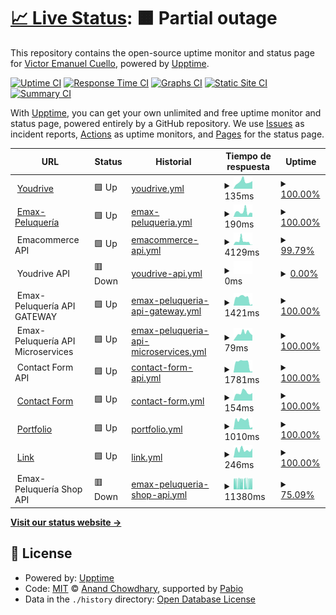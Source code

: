 # [📈 Live Status](https://demo.upptime.js.org): <!--live status--> **🟧 Partial outage**

This repository contains the open-source uptime monitor and status page for [Victor Emanuel Cuello](https://emacuello.link), powered by [Upptime](https://github.com/upptime/upptime).

[![Uptime CI](https://github.com/emacuello/upptime/workflows/Uptime%20CI/badge.svg)](https://github.com/emacuello/upptime/actions?query=workflow%3A%22Uptime+CI%22)
[![Response Time CI](https://github.com/emacuello/upptime/workflows/Response%20Time%20CI/badge.svg)](https://github.com/emacuello/upptime/actions?query=workflow%3A%22Response+Time+CI%22)
[![Graphs CI](https://github.com/emacuello/upptime/workflows/Graphs%20CI/badge.svg)](https://github.com/emacuello/upptime/actions?query=workflow%3A%22Graphs+CI%22)
[![Static Site CI](https://github.com/emacuello/upptime/workflows/Static%20Site%20CI/badge.svg)](https://github.com/emacuello/upptime/actions?query=workflow%3A%22Static+Site+CI%22)
[![Summary CI](https://github.com/emacuello/upptime/workflows/Summary%20CI/badge.svg)](https://github.com/emacuello/upptime/actions?query=workflow%3A%22Summary+CI%22)

With [Upptime](https://upptime.js.org), you can get your own unlimited and free uptime monitor and status page, powered entirely by a GitHub repository. We use [Issues](https://github.com/emacuello/upptime/issues) as incident reports, [Actions](https://github.com/emacuello/upptime/actions) as uptime monitors, and [Pages](https://demo.upptime.js.org) for the status page.

<!--start: status pages-->
<!-- This summary is generated by Upptime (https://github.com/upptime/upptime) -->
<!-- Do not edit this manually, your changes will be overwritten -->
<!-- prettier-ignore -->
| URL | Status | Historial | Tiempo de respuesta | Uptime |
| --- | ------ | ------- | ------------- | ------ |
| <img alt="" src="https://icons.duckduckgo.com/ip3/youdrive.vercel.app.ico" height="13"> [Youdrive](https://youdrive.vercel.app/) | 🟩 Up | [youdrive.yml](https://github.com/emacuello/upptime/commits/HEAD/history/youdrive.yml) | <details><summary><img alt="Response time graph" src="./graphs/youdrive/response-time-week.png" height="20"> 135ms</summary><br><a href="https://emacuello.github.io/upptime/history/youdrive"><img alt="Tiempo de respuesta 149" src="https://img.shields.io/endpoint?url=https%3A%2F%2Fraw.githubusercontent.com%2Femacuello%2Fupptime%2FHEAD%2Fapi%2Fyoudrive%2Fresponse-time.json"></a><br><a href="https://emacuello.github.io/upptime/history/youdrive"><img alt="24-hour response time 150" src="https://img.shields.io/endpoint?url=https%3A%2F%2Fraw.githubusercontent.com%2Femacuello%2Fupptime%2FHEAD%2Fapi%2Fyoudrive%2Fresponse-time-day.json"></a><br><a href="https://emacuello.github.io/upptime/history/youdrive"><img alt="7-day response time 135" src="https://img.shields.io/endpoint?url=https%3A%2F%2Fraw.githubusercontent.com%2Femacuello%2Fupptime%2FHEAD%2Fapi%2Fyoudrive%2Fresponse-time-week.json"></a><br><a href="https://emacuello.github.io/upptime/history/youdrive"><img alt="30-day response time 154" src="https://img.shields.io/endpoint?url=https%3A%2F%2Fraw.githubusercontent.com%2Femacuello%2Fupptime%2FHEAD%2Fapi%2Fyoudrive%2Fresponse-time-month.json"></a><br><a href="https://emacuello.github.io/upptime/history/youdrive"><img alt="1-year response time 149" src="https://img.shields.io/endpoint?url=https%3A%2F%2Fraw.githubusercontent.com%2Femacuello%2Fupptime%2FHEAD%2Fapi%2Fyoudrive%2Fresponse-time-year.json"></a></details> | <details><summary><a href="https://emacuello.github.io/upptime/history/youdrive">100.00%</a></summary><a href="https://emacuello.github.io/upptime/history/youdrive"><img alt="All-time uptime 100.00%" src="https://img.shields.io/endpoint?url=https%3A%2F%2Fraw.githubusercontent.com%2Femacuello%2Fupptime%2FHEAD%2Fapi%2Fyoudrive%2Fuptime.json"></a><br><a href="https://emacuello.github.io/upptime/history/youdrive"><img alt="24-hour uptime 100.00%" src="https://img.shields.io/endpoint?url=https%3A%2F%2Fraw.githubusercontent.com%2Femacuello%2Fupptime%2FHEAD%2Fapi%2Fyoudrive%2Fuptime-day.json"></a><br><a href="https://emacuello.github.io/upptime/history/youdrive"><img alt="7-day uptime 100.00%" src="https://img.shields.io/endpoint?url=https%3A%2F%2Fraw.githubusercontent.com%2Femacuello%2Fupptime%2FHEAD%2Fapi%2Fyoudrive%2Fuptime-week.json"></a><br><a href="https://emacuello.github.io/upptime/history/youdrive"><img alt="30-day uptime 100.00%" src="https://img.shields.io/endpoint?url=https%3A%2F%2Fraw.githubusercontent.com%2Femacuello%2Fupptime%2FHEAD%2Fapi%2Fyoudrive%2Fuptime-month.json"></a><br><a href="https://emacuello.github.io/upptime/history/youdrive"><img alt="1-year uptime 100.00%" src="https://img.shields.io/endpoint?url=https%3A%2F%2Fraw.githubusercontent.com%2Femacuello%2Fupptime%2FHEAD%2Fapi%2Fyoudrive%2Fuptime-year.json"></a></details>
| <img alt="" src="https://icons.duckduckgo.com/ip3/emaxpeluqueria.vercel.app.ico" height="13"> [Emax-Peluquería](https://emaxpeluqueria.vercel.app/) | 🟩 Up | [emax-peluqueria.yml](https://github.com/emacuello/upptime/commits/HEAD/history/emax-peluqueria.yml) | <details><summary><img alt="Response time graph" src="./graphs/emax-peluqueria/response-time-week.png" height="20"> 190ms</summary><br><a href="https://emacuello.github.io/upptime/history/emax-peluqueria"><img alt="Tiempo de respuesta 120" src="https://img.shields.io/endpoint?url=https%3A%2F%2Fraw.githubusercontent.com%2Femacuello%2Fupptime%2FHEAD%2Fapi%2Femax-peluqueria%2Fresponse-time.json"></a><br><a href="https://emacuello.github.io/upptime/history/emax-peluqueria"><img alt="24-hour response time 147" src="https://img.shields.io/endpoint?url=https%3A%2F%2Fraw.githubusercontent.com%2Femacuello%2Fupptime%2FHEAD%2Fapi%2Femax-peluqueria%2Fresponse-time-day.json"></a><br><a href="https://emacuello.github.io/upptime/history/emax-peluqueria"><img alt="7-day response time 190" src="https://img.shields.io/endpoint?url=https%3A%2F%2Fraw.githubusercontent.com%2Femacuello%2Fupptime%2FHEAD%2Fapi%2Femax-peluqueria%2Fresponse-time-week.json"></a><br><a href="https://emacuello.github.io/upptime/history/emax-peluqueria"><img alt="30-day response time 139" src="https://img.shields.io/endpoint?url=https%3A%2F%2Fraw.githubusercontent.com%2Femacuello%2Fupptime%2FHEAD%2Fapi%2Femax-peluqueria%2Fresponse-time-month.json"></a><br><a href="https://emacuello.github.io/upptime/history/emax-peluqueria"><img alt="1-year response time 120" src="https://img.shields.io/endpoint?url=https%3A%2F%2Fraw.githubusercontent.com%2Femacuello%2Fupptime%2FHEAD%2Fapi%2Femax-peluqueria%2Fresponse-time-year.json"></a></details> | <details><summary><a href="https://emacuello.github.io/upptime/history/emax-peluqueria">100.00%</a></summary><a href="https://emacuello.github.io/upptime/history/emax-peluqueria"><img alt="All-time uptime 100.00%" src="https://img.shields.io/endpoint?url=https%3A%2F%2Fraw.githubusercontent.com%2Femacuello%2Fupptime%2FHEAD%2Fapi%2Femax-peluqueria%2Fuptime.json"></a><br><a href="https://emacuello.github.io/upptime/history/emax-peluqueria"><img alt="24-hour uptime 100.00%" src="https://img.shields.io/endpoint?url=https%3A%2F%2Fraw.githubusercontent.com%2Femacuello%2Fupptime%2FHEAD%2Fapi%2Femax-peluqueria%2Fuptime-day.json"></a><br><a href="https://emacuello.github.io/upptime/history/emax-peluqueria"><img alt="7-day uptime 100.00%" src="https://img.shields.io/endpoint?url=https%3A%2F%2Fraw.githubusercontent.com%2Femacuello%2Fupptime%2FHEAD%2Fapi%2Femax-peluqueria%2Fuptime-week.json"></a><br><a href="https://emacuello.github.io/upptime/history/emax-peluqueria"><img alt="30-day uptime 100.00%" src="https://img.shields.io/endpoint?url=https%3A%2F%2Fraw.githubusercontent.com%2Femacuello%2Fupptime%2FHEAD%2Fapi%2Femax-peluqueria%2Fuptime-month.json"></a><br><a href="https://emacuello.github.io/upptime/history/emax-peluqueria"><img alt="1-year uptime 100.00%" src="https://img.shields.io/endpoint?url=https%3A%2F%2Fraw.githubusercontent.com%2Femacuello%2Fupptime%2FHEAD%2Fapi%2Femax-peluqueria%2Fuptime-year.json"></a></details>
| <img alt="" src="https://icons.duckduckgo.com/ip3/null.ico" height="13"> Emacommerce API | 🟩 Up | [emacommerce-api.yml](https://github.com/emacuello/upptime/commits/HEAD/history/emacommerce-api.yml) | <details><summary><img alt="Response time graph" src="./graphs/emacommerce-api/response-time-week.png" height="20"> 4129ms</summary><br><a href="https://emacuello.github.io/upptime/history/emacommerce-api"><img alt="Tiempo de respuesta 4043" src="https://img.shields.io/endpoint?url=https%3A%2F%2Fraw.githubusercontent.com%2Femacuello%2Fupptime%2FHEAD%2Fapi%2Femacommerce-api%2Fresponse-time.json"></a><br><a href="https://emacuello.github.io/upptime/history/emacommerce-api"><img alt="24-hour response time 210" src="https://img.shields.io/endpoint?url=https%3A%2F%2Fraw.githubusercontent.com%2Femacuello%2Fupptime%2FHEAD%2Fapi%2Femacommerce-api%2Fresponse-time-day.json"></a><br><a href="https://emacuello.github.io/upptime/history/emacommerce-api"><img alt="7-day response time 4129" src="https://img.shields.io/endpoint?url=https%3A%2F%2Fraw.githubusercontent.com%2Femacuello%2Fupptime%2FHEAD%2Fapi%2Femacommerce-api%2Fresponse-time-week.json"></a><br><a href="https://emacuello.github.io/upptime/history/emacommerce-api"><img alt="30-day response time 3494" src="https://img.shields.io/endpoint?url=https%3A%2F%2Fraw.githubusercontent.com%2Femacuello%2Fupptime%2FHEAD%2Fapi%2Femacommerce-api%2Fresponse-time-month.json"></a><br><a href="https://emacuello.github.io/upptime/history/emacommerce-api"><img alt="1-year response time 4043" src="https://img.shields.io/endpoint?url=https%3A%2F%2Fraw.githubusercontent.com%2Femacuello%2Fupptime%2FHEAD%2Fapi%2Femacommerce-api%2Fresponse-time-year.json"></a></details> | <details><summary><a href="https://emacuello.github.io/upptime/history/emacommerce-api">99.79%</a></summary><a href="https://emacuello.github.io/upptime/history/emacommerce-api"><img alt="All-time uptime 99.92%" src="https://img.shields.io/endpoint?url=https%3A%2F%2Fraw.githubusercontent.com%2Femacuello%2Fupptime%2FHEAD%2Fapi%2Femacommerce-api%2Fuptime.json"></a><br><a href="https://emacuello.github.io/upptime/history/emacommerce-api"><img alt="24-hour uptime 100.00%" src="https://img.shields.io/endpoint?url=https%3A%2F%2Fraw.githubusercontent.com%2Femacuello%2Fupptime%2FHEAD%2Fapi%2Femacommerce-api%2Fuptime-day.json"></a><br><a href="https://emacuello.github.io/upptime/history/emacommerce-api"><img alt="7-day uptime 99.79%" src="https://img.shields.io/endpoint?url=https%3A%2F%2Fraw.githubusercontent.com%2Femacuello%2Fupptime%2FHEAD%2Fapi%2Femacommerce-api%2Fuptime-week.json"></a><br><a href="https://emacuello.github.io/upptime/history/emacommerce-api"><img alt="30-day uptime 99.90%" src="https://img.shields.io/endpoint?url=https%3A%2F%2Fraw.githubusercontent.com%2Femacuello%2Fupptime%2FHEAD%2Fapi%2Femacommerce-api%2Fuptime-month.json"></a><br><a href="https://emacuello.github.io/upptime/history/emacommerce-api"><img alt="1-year uptime 99.92%" src="https://img.shields.io/endpoint?url=https%3A%2F%2Fraw.githubusercontent.com%2Femacuello%2Fupptime%2FHEAD%2Fapi%2Femacommerce-api%2Fuptime-year.json"></a></details>
| <img alt="" src="https://icons.duckduckgo.com/ip3/null.ico" height="13"> Youdrive API | 🟥 Down | [youdrive-api.yml](https://github.com/emacuello/upptime/commits/HEAD/history/youdrive-api.yml) | <details><summary><img alt="Response time graph" src="./graphs/youdrive-api/response-time-week.png" height="20"> 0ms</summary><br><a href="https://emacuello.github.io/upptime/history/youdrive-api"><img alt="Tiempo de respuesta 3183" src="https://img.shields.io/endpoint?url=https%3A%2F%2Fraw.githubusercontent.com%2Femacuello%2Fupptime%2FHEAD%2Fapi%2Fyoudrive-api%2Fresponse-time.json"></a><br><a href="https://emacuello.github.io/upptime/history/youdrive-api"><img alt="24-hour response time 0" src="https://img.shields.io/endpoint?url=https%3A%2F%2Fraw.githubusercontent.com%2Femacuello%2Fupptime%2FHEAD%2Fapi%2Fyoudrive-api%2Fresponse-time-day.json"></a><br><a href="https://emacuello.github.io/upptime/history/youdrive-api"><img alt="7-day response time 0" src="https://img.shields.io/endpoint?url=https%3A%2F%2Fraw.githubusercontent.com%2Femacuello%2Fupptime%2FHEAD%2Fapi%2Fyoudrive-api%2Fresponse-time-week.json"></a><br><a href="https://emacuello.github.io/upptime/history/youdrive-api"><img alt="30-day response time 0" src="https://img.shields.io/endpoint?url=https%3A%2F%2Fraw.githubusercontent.com%2Femacuello%2Fupptime%2FHEAD%2Fapi%2Fyoudrive-api%2Fresponse-time-month.json"></a><br><a href="https://emacuello.github.io/upptime/history/youdrive-api"><img alt="1-year response time 3183" src="https://img.shields.io/endpoint?url=https%3A%2F%2Fraw.githubusercontent.com%2Femacuello%2Fupptime%2FHEAD%2Fapi%2Fyoudrive-api%2Fresponse-time-year.json"></a></details> | <details><summary><a href="https://emacuello.github.io/upptime/history/youdrive-api">0.00%</a></summary><a href="https://emacuello.github.io/upptime/history/youdrive-api"><img alt="All-time uptime 77.00%" src="https://img.shields.io/endpoint?url=https%3A%2F%2Fraw.githubusercontent.com%2Femacuello%2Fupptime%2FHEAD%2Fapi%2Fyoudrive-api%2Fuptime.json"></a><br><a href="https://emacuello.github.io/upptime/history/youdrive-api"><img alt="24-hour uptime 0.00%" src="https://img.shields.io/endpoint?url=https%3A%2F%2Fraw.githubusercontent.com%2Femacuello%2Fupptime%2FHEAD%2Fapi%2Fyoudrive-api%2Fuptime-day.json"></a><br><a href="https://emacuello.github.io/upptime/history/youdrive-api"><img alt="7-day uptime 0.00%" src="https://img.shields.io/endpoint?url=https%3A%2F%2Fraw.githubusercontent.com%2Femacuello%2Fupptime%2FHEAD%2Fapi%2Fyoudrive-api%2Fuptime-week.json"></a><br><a href="https://emacuello.github.io/upptime/history/youdrive-api"><img alt="30-day uptime 0.00%" src="https://img.shields.io/endpoint?url=https%3A%2F%2Fraw.githubusercontent.com%2Femacuello%2Fupptime%2FHEAD%2Fapi%2Fyoudrive-api%2Fuptime-month.json"></a><br><a href="https://emacuello.github.io/upptime/history/youdrive-api"><img alt="1-year uptime 77.00%" src="https://img.shields.io/endpoint?url=https%3A%2F%2Fraw.githubusercontent.com%2Femacuello%2Fupptime%2FHEAD%2Fapi%2Fyoudrive-api%2Fuptime-year.json"></a></details>
| <img alt="" src="https://icons.duckduckgo.com/ip3/null.ico" height="13"> Emax-Peluquería API GATEWAY | 🟩 Up | [emax-peluqueria-api-gateway.yml](https://github.com/emacuello/upptime/commits/HEAD/history/emax-peluqueria-api-gateway.yml) | <details><summary><img alt="Response time graph" src="./graphs/emax-peluqueria-api-gateway/response-time-week.png" height="20"> 1421ms</summary><br><a href="https://emacuello.github.io/upptime/history/emax-peluqueria-api-gateway"><img alt="Tiempo de respuesta 1603" src="https://img.shields.io/endpoint?url=https%3A%2F%2Fraw.githubusercontent.com%2Femacuello%2Fupptime%2FHEAD%2Fapi%2Femax-peluqueria-api-gateway%2Fresponse-time.json"></a><br><a href="https://emacuello.github.io/upptime/history/emax-peluqueria-api-gateway"><img alt="24-hour response time 263" src="https://img.shields.io/endpoint?url=https%3A%2F%2Fraw.githubusercontent.com%2Femacuello%2Fupptime%2FHEAD%2Fapi%2Femax-peluqueria-api-gateway%2Fresponse-time-day.json"></a><br><a href="https://emacuello.github.io/upptime/history/emax-peluqueria-api-gateway"><img alt="7-day response time 1421" src="https://img.shields.io/endpoint?url=https%3A%2F%2Fraw.githubusercontent.com%2Femacuello%2Fupptime%2FHEAD%2Fapi%2Femax-peluqueria-api-gateway%2Fresponse-time-week.json"></a><br><a href="https://emacuello.github.io/upptime/history/emax-peluqueria-api-gateway"><img alt="30-day response time 1422" src="https://img.shields.io/endpoint?url=https%3A%2F%2Fraw.githubusercontent.com%2Femacuello%2Fupptime%2FHEAD%2Fapi%2Femax-peluqueria-api-gateway%2Fresponse-time-month.json"></a><br><a href="https://emacuello.github.io/upptime/history/emax-peluqueria-api-gateway"><img alt="1-year response time 1603" src="https://img.shields.io/endpoint?url=https%3A%2F%2Fraw.githubusercontent.com%2Femacuello%2Fupptime%2FHEAD%2Fapi%2Femax-peluqueria-api-gateway%2Fresponse-time-year.json"></a></details> | <details><summary><a href="https://emacuello.github.io/upptime/history/emax-peluqueria-api-gateway">100.00%</a></summary><a href="https://emacuello.github.io/upptime/history/emax-peluqueria-api-gateway"><img alt="All-time uptime 100.00%" src="https://img.shields.io/endpoint?url=https%3A%2F%2Fraw.githubusercontent.com%2Femacuello%2Fupptime%2FHEAD%2Fapi%2Femax-peluqueria-api-gateway%2Fuptime.json"></a><br><a href="https://emacuello.github.io/upptime/history/emax-peluqueria-api-gateway"><img alt="24-hour uptime 100.00%" src="https://img.shields.io/endpoint?url=https%3A%2F%2Fraw.githubusercontent.com%2Femacuello%2Fupptime%2FHEAD%2Fapi%2Femax-peluqueria-api-gateway%2Fuptime-day.json"></a><br><a href="https://emacuello.github.io/upptime/history/emax-peluqueria-api-gateway"><img alt="7-day uptime 100.00%" src="https://img.shields.io/endpoint?url=https%3A%2F%2Fraw.githubusercontent.com%2Femacuello%2Fupptime%2FHEAD%2Fapi%2Femax-peluqueria-api-gateway%2Fuptime-week.json"></a><br><a href="https://emacuello.github.io/upptime/history/emax-peluqueria-api-gateway"><img alt="30-day uptime 100.00%" src="https://img.shields.io/endpoint?url=https%3A%2F%2Fraw.githubusercontent.com%2Femacuello%2Fupptime%2FHEAD%2Fapi%2Femax-peluqueria-api-gateway%2Fuptime-month.json"></a><br><a href="https://emacuello.github.io/upptime/history/emax-peluqueria-api-gateway"><img alt="1-year uptime 100.00%" src="https://img.shields.io/endpoint?url=https%3A%2F%2Fraw.githubusercontent.com%2Femacuello%2Fupptime%2FHEAD%2Fapi%2Femax-peluqueria-api-gateway%2Fuptime-year.json"></a></details>
| <img alt="" src="https://icons.duckduckgo.com/ip3/null.ico" height="13"> Emax-Peluquería API Microservices | 🟩 Up | [emax-peluqueria-api-microservices.yml](https://github.com/emacuello/upptime/commits/HEAD/history/emax-peluqueria-api-microservices.yml) | <details><summary><img alt="Response time graph" src="./graphs/emax-peluqueria-api-microservices/response-time-week.png" height="20"> 79ms</summary><br><a href="https://emacuello.github.io/upptime/history/emax-peluqueria-api-microservices"><img alt="Tiempo de respuesta 99" src="https://img.shields.io/endpoint?url=https%3A%2F%2Fraw.githubusercontent.com%2Femacuello%2Fupptime%2FHEAD%2Fapi%2Femax-peluqueria-api-microservices%2Fresponse-time.json"></a><br><a href="https://emacuello.github.io/upptime/history/emax-peluqueria-api-microservices"><img alt="24-hour response time 58" src="https://img.shields.io/endpoint?url=https%3A%2F%2Fraw.githubusercontent.com%2Femacuello%2Fupptime%2FHEAD%2Fapi%2Femax-peluqueria-api-microservices%2Fresponse-time-day.json"></a><br><a href="https://emacuello.github.io/upptime/history/emax-peluqueria-api-microservices"><img alt="7-day response time 79" src="https://img.shields.io/endpoint?url=https%3A%2F%2Fraw.githubusercontent.com%2Femacuello%2Fupptime%2FHEAD%2Fapi%2Femax-peluqueria-api-microservices%2Fresponse-time-week.json"></a><br><a href="https://emacuello.github.io/upptime/history/emax-peluqueria-api-microservices"><img alt="30-day response time 79" src="https://img.shields.io/endpoint?url=https%3A%2F%2Fraw.githubusercontent.com%2Femacuello%2Fupptime%2FHEAD%2Fapi%2Femax-peluqueria-api-microservices%2Fresponse-time-month.json"></a><br><a href="https://emacuello.github.io/upptime/history/emax-peluqueria-api-microservices"><img alt="1-year response time 99" src="https://img.shields.io/endpoint?url=https%3A%2F%2Fraw.githubusercontent.com%2Femacuello%2Fupptime%2FHEAD%2Fapi%2Femax-peluqueria-api-microservices%2Fresponse-time-year.json"></a></details> | <details><summary><a href="https://emacuello.github.io/upptime/history/emax-peluqueria-api-microservices">100.00%</a></summary><a href="https://emacuello.github.io/upptime/history/emax-peluqueria-api-microservices"><img alt="All-time uptime 100.00%" src="https://img.shields.io/endpoint?url=https%3A%2F%2Fraw.githubusercontent.com%2Femacuello%2Fupptime%2FHEAD%2Fapi%2Femax-peluqueria-api-microservices%2Fuptime.json"></a><br><a href="https://emacuello.github.io/upptime/history/emax-peluqueria-api-microservices"><img alt="24-hour uptime 100.00%" src="https://img.shields.io/endpoint?url=https%3A%2F%2Fraw.githubusercontent.com%2Femacuello%2Fupptime%2FHEAD%2Fapi%2Femax-peluqueria-api-microservices%2Fuptime-day.json"></a><br><a href="https://emacuello.github.io/upptime/history/emax-peluqueria-api-microservices"><img alt="7-day uptime 100.00%" src="https://img.shields.io/endpoint?url=https%3A%2F%2Fraw.githubusercontent.com%2Femacuello%2Fupptime%2FHEAD%2Fapi%2Femax-peluqueria-api-microservices%2Fuptime-week.json"></a><br><a href="https://emacuello.github.io/upptime/history/emax-peluqueria-api-microservices"><img alt="30-day uptime 100.00%" src="https://img.shields.io/endpoint?url=https%3A%2F%2Fraw.githubusercontent.com%2Femacuello%2Fupptime%2FHEAD%2Fapi%2Femax-peluqueria-api-microservices%2Fuptime-month.json"></a><br><a href="https://emacuello.github.io/upptime/history/emax-peluqueria-api-microservices"><img alt="1-year uptime 100.00%" src="https://img.shields.io/endpoint?url=https%3A%2F%2Fraw.githubusercontent.com%2Femacuello%2Fupptime%2FHEAD%2Fapi%2Femax-peluqueria-api-microservices%2Fuptime-year.json"></a></details>
| <img alt="" src="https://icons.duckduckgo.com/ip3/null.ico" height="13"> Contact Form API | 🟩 Up | [contact-form-api.yml](https://github.com/emacuello/upptime/commits/HEAD/history/contact-form-api.yml) | <details><summary><img alt="Response time graph" src="./graphs/contact-form-api/response-time-week.png" height="20"> 1781ms</summary><br><a href="https://emacuello.github.io/upptime/history/contact-form-api"><img alt="Tiempo de respuesta 2204" src="https://img.shields.io/endpoint?url=https%3A%2F%2Fraw.githubusercontent.com%2Femacuello%2Fupptime%2FHEAD%2Fapi%2Fcontact-form-api%2Fresponse-time.json"></a><br><a href="https://emacuello.github.io/upptime/history/contact-form-api"><img alt="24-hour response time 190" src="https://img.shields.io/endpoint?url=https%3A%2F%2Fraw.githubusercontent.com%2Femacuello%2Fupptime%2FHEAD%2Fapi%2Fcontact-form-api%2Fresponse-time-day.json"></a><br><a href="https://emacuello.github.io/upptime/history/contact-form-api"><img alt="7-day response time 1781" src="https://img.shields.io/endpoint?url=https%3A%2F%2Fraw.githubusercontent.com%2Femacuello%2Fupptime%2FHEAD%2Fapi%2Fcontact-form-api%2Fresponse-time-week.json"></a><br><a href="https://emacuello.github.io/upptime/history/contact-form-api"><img alt="30-day response time 1891" src="https://img.shields.io/endpoint?url=https%3A%2F%2Fraw.githubusercontent.com%2Femacuello%2Fupptime%2FHEAD%2Fapi%2Fcontact-form-api%2Fresponse-time-month.json"></a><br><a href="https://emacuello.github.io/upptime/history/contact-form-api"><img alt="1-year response time 2204" src="https://img.shields.io/endpoint?url=https%3A%2F%2Fraw.githubusercontent.com%2Femacuello%2Fupptime%2FHEAD%2Fapi%2Fcontact-form-api%2Fresponse-time-year.json"></a></details> | <details><summary><a href="https://emacuello.github.io/upptime/history/contact-form-api">100.00%</a></summary><a href="https://emacuello.github.io/upptime/history/contact-form-api"><img alt="All-time uptime 99.03%" src="https://img.shields.io/endpoint?url=https%3A%2F%2Fraw.githubusercontent.com%2Femacuello%2Fupptime%2FHEAD%2Fapi%2Fcontact-form-api%2Fuptime.json"></a><br><a href="https://emacuello.github.io/upptime/history/contact-form-api"><img alt="24-hour uptime 100.00%" src="https://img.shields.io/endpoint?url=https%3A%2F%2Fraw.githubusercontent.com%2Femacuello%2Fupptime%2FHEAD%2Fapi%2Fcontact-form-api%2Fuptime-day.json"></a><br><a href="https://emacuello.github.io/upptime/history/contact-form-api"><img alt="7-day uptime 100.00%" src="https://img.shields.io/endpoint?url=https%3A%2F%2Fraw.githubusercontent.com%2Femacuello%2Fupptime%2FHEAD%2Fapi%2Fcontact-form-api%2Fuptime-week.json"></a><br><a href="https://emacuello.github.io/upptime/history/contact-form-api"><img alt="30-day uptime 100.00%" src="https://img.shields.io/endpoint?url=https%3A%2F%2Fraw.githubusercontent.com%2Femacuello%2Fupptime%2FHEAD%2Fapi%2Fcontact-form-api%2Fuptime-month.json"></a><br><a href="https://emacuello.github.io/upptime/history/contact-form-api"><img alt="1-year uptime 99.03%" src="https://img.shields.io/endpoint?url=https%3A%2F%2Fraw.githubusercontent.com%2Femacuello%2Fupptime%2FHEAD%2Fapi%2Fcontact-form-api%2Fuptime-year.json"></a></details>
| <img alt="" src="https://icons.duckduckgo.com/ip3/emacuello-contact.vercel.app.ico" height="13"> [Contact Form](https://emacuello-contact.vercel.app/) | 🟩 Up | [contact-form.yml](https://github.com/emacuello/upptime/commits/HEAD/history/contact-form.yml) | <details><summary><img alt="Response time graph" src="./graphs/contact-form/response-time-week.png" height="20"> 154ms</summary><br><a href="https://emacuello.github.io/upptime/history/contact-form"><img alt="Tiempo de respuesta 111" src="https://img.shields.io/endpoint?url=https%3A%2F%2Fraw.githubusercontent.com%2Femacuello%2Fupptime%2FHEAD%2Fapi%2Fcontact-form%2Fresponse-time.json"></a><br><a href="https://emacuello.github.io/upptime/history/contact-form"><img alt="24-hour response time 148" src="https://img.shields.io/endpoint?url=https%3A%2F%2Fraw.githubusercontent.com%2Femacuello%2Fupptime%2FHEAD%2Fapi%2Fcontact-form%2Fresponse-time-day.json"></a><br><a href="https://emacuello.github.io/upptime/history/contact-form"><img alt="7-day response time 154" src="https://img.shields.io/endpoint?url=https%3A%2F%2Fraw.githubusercontent.com%2Femacuello%2Fupptime%2FHEAD%2Fapi%2Fcontact-form%2Fresponse-time-week.json"></a><br><a href="https://emacuello.github.io/upptime/history/contact-form"><img alt="30-day response time 121" src="https://img.shields.io/endpoint?url=https%3A%2F%2Fraw.githubusercontent.com%2Femacuello%2Fupptime%2FHEAD%2Fapi%2Fcontact-form%2Fresponse-time-month.json"></a><br><a href="https://emacuello.github.io/upptime/history/contact-form"><img alt="1-year response time 111" src="https://img.shields.io/endpoint?url=https%3A%2F%2Fraw.githubusercontent.com%2Femacuello%2Fupptime%2FHEAD%2Fapi%2Fcontact-form%2Fresponse-time-year.json"></a></details> | <details><summary><a href="https://emacuello.github.io/upptime/history/contact-form">100.00%</a></summary><a href="https://emacuello.github.io/upptime/history/contact-form"><img alt="All-time uptime 99.91%" src="https://img.shields.io/endpoint?url=https%3A%2F%2Fraw.githubusercontent.com%2Femacuello%2Fupptime%2FHEAD%2Fapi%2Fcontact-form%2Fuptime.json"></a><br><a href="https://emacuello.github.io/upptime/history/contact-form"><img alt="24-hour uptime 100.00%" src="https://img.shields.io/endpoint?url=https%3A%2F%2Fraw.githubusercontent.com%2Femacuello%2Fupptime%2FHEAD%2Fapi%2Fcontact-form%2Fuptime-day.json"></a><br><a href="https://emacuello.github.io/upptime/history/contact-form"><img alt="7-day uptime 100.00%" src="https://img.shields.io/endpoint?url=https%3A%2F%2Fraw.githubusercontent.com%2Femacuello%2Fupptime%2FHEAD%2Fapi%2Fcontact-form%2Fuptime-week.json"></a><br><a href="https://emacuello.github.io/upptime/history/contact-form"><img alt="30-day uptime 100.00%" src="https://img.shields.io/endpoint?url=https%3A%2F%2Fraw.githubusercontent.com%2Femacuello%2Fupptime%2FHEAD%2Fapi%2Fcontact-form%2Fuptime-month.json"></a><br><a href="https://emacuello.github.io/upptime/history/contact-form"><img alt="1-year uptime 99.91%" src="https://img.shields.io/endpoint?url=https%3A%2F%2Fraw.githubusercontent.com%2Femacuello%2Fupptime%2FHEAD%2Fapi%2Fcontact-form%2Fuptime-year.json"></a></details>
| <img alt="" src="https://icons.duckduckgo.com/ip3/emacuello-portafolio.vercel.app.ico" height="13"> [Portfolio](https://emacuello-portafolio.vercel.app/) | 🟩 Up | [portfolio.yml](https://github.com/emacuello/upptime/commits/HEAD/history/portfolio.yml) | <details><summary><img alt="Response time graph" src="./graphs/portfolio/response-time-week.png" height="20"> 1010ms</summary><br><a href="https://emacuello.github.io/upptime/history/portfolio"><img alt="Tiempo de respuesta 879" src="https://img.shields.io/endpoint?url=https%3A%2F%2Fraw.githubusercontent.com%2Femacuello%2Fupptime%2FHEAD%2Fapi%2Fportfolio%2Fresponse-time.json"></a><br><a href="https://emacuello.github.io/upptime/history/portfolio"><img alt="24-hour response time 281" src="https://img.shields.io/endpoint?url=https%3A%2F%2Fraw.githubusercontent.com%2Femacuello%2Fupptime%2FHEAD%2Fapi%2Fportfolio%2Fresponse-time-day.json"></a><br><a href="https://emacuello.github.io/upptime/history/portfolio"><img alt="7-day response time 1010" src="https://img.shields.io/endpoint?url=https%3A%2F%2Fraw.githubusercontent.com%2Femacuello%2Fupptime%2FHEAD%2Fapi%2Fportfolio%2Fresponse-time-week.json"></a><br><a href="https://emacuello.github.io/upptime/history/portfolio"><img alt="30-day response time 1008" src="https://img.shields.io/endpoint?url=https%3A%2F%2Fraw.githubusercontent.com%2Femacuello%2Fupptime%2FHEAD%2Fapi%2Fportfolio%2Fresponse-time-month.json"></a><br><a href="https://emacuello.github.io/upptime/history/portfolio"><img alt="1-year response time 879" src="https://img.shields.io/endpoint?url=https%3A%2F%2Fraw.githubusercontent.com%2Femacuello%2Fupptime%2FHEAD%2Fapi%2Fportfolio%2Fresponse-time-year.json"></a></details> | <details><summary><a href="https://emacuello.github.io/upptime/history/portfolio">100.00%</a></summary><a href="https://emacuello.github.io/upptime/history/portfolio"><img alt="All-time uptime 100.00%" src="https://img.shields.io/endpoint?url=https%3A%2F%2Fraw.githubusercontent.com%2Femacuello%2Fupptime%2FHEAD%2Fapi%2Fportfolio%2Fuptime.json"></a><br><a href="https://emacuello.github.io/upptime/history/portfolio"><img alt="24-hour uptime 100.00%" src="https://img.shields.io/endpoint?url=https%3A%2F%2Fraw.githubusercontent.com%2Femacuello%2Fupptime%2FHEAD%2Fapi%2Fportfolio%2Fuptime-day.json"></a><br><a href="https://emacuello.github.io/upptime/history/portfolio"><img alt="7-day uptime 100.00%" src="https://img.shields.io/endpoint?url=https%3A%2F%2Fraw.githubusercontent.com%2Femacuello%2Fupptime%2FHEAD%2Fapi%2Fportfolio%2Fuptime-week.json"></a><br><a href="https://emacuello.github.io/upptime/history/portfolio"><img alt="30-day uptime 100.00%" src="https://img.shields.io/endpoint?url=https%3A%2F%2Fraw.githubusercontent.com%2Femacuello%2Fupptime%2FHEAD%2Fapi%2Fportfolio%2Fuptime-month.json"></a><br><a href="https://emacuello.github.io/upptime/history/portfolio"><img alt="1-year uptime 100.00%" src="https://img.shields.io/endpoint?url=https%3A%2F%2Fraw.githubusercontent.com%2Femacuello%2Fupptime%2FHEAD%2Fapi%2Fportfolio%2Fuptime-year.json"></a></details>
| <img alt="" src="https://icons.duckduckgo.com/ip3/emacuello.link.ico" height="13"> [Link](https://emacuello.link) | 🟩 Up | [link.yml](https://github.com/emacuello/upptime/commits/HEAD/history/link.yml) | <details><summary><img alt="Response time graph" src="./graphs/link/response-time-week.png" height="20"> 246ms</summary><br><a href="https://emacuello.github.io/upptime/history/link"><img alt="Tiempo de respuesta 212" src="https://img.shields.io/endpoint?url=https%3A%2F%2Fraw.githubusercontent.com%2Femacuello%2Fupptime%2FHEAD%2Fapi%2Flink%2Fresponse-time.json"></a><br><a href="https://emacuello.github.io/upptime/history/link"><img alt="24-hour response time 283" src="https://img.shields.io/endpoint?url=https%3A%2F%2Fraw.githubusercontent.com%2Femacuello%2Fupptime%2FHEAD%2Fapi%2Flink%2Fresponse-time-day.json"></a><br><a href="https://emacuello.github.io/upptime/history/link"><img alt="7-day response time 246" src="https://img.shields.io/endpoint?url=https%3A%2F%2Fraw.githubusercontent.com%2Femacuello%2Fupptime%2FHEAD%2Fapi%2Flink%2Fresponse-time-week.json"></a><br><a href="https://emacuello.github.io/upptime/history/link"><img alt="30-day response time 217" src="https://img.shields.io/endpoint?url=https%3A%2F%2Fraw.githubusercontent.com%2Femacuello%2Fupptime%2FHEAD%2Fapi%2Flink%2Fresponse-time-month.json"></a><br><a href="https://emacuello.github.io/upptime/history/link"><img alt="1-year response time 212" src="https://img.shields.io/endpoint?url=https%3A%2F%2Fraw.githubusercontent.com%2Femacuello%2Fupptime%2FHEAD%2Fapi%2Flink%2Fresponse-time-year.json"></a></details> | <details><summary><a href="https://emacuello.github.io/upptime/history/link">100.00%</a></summary><a href="https://emacuello.github.io/upptime/history/link"><img alt="All-time uptime 100.00%" src="https://img.shields.io/endpoint?url=https%3A%2F%2Fraw.githubusercontent.com%2Femacuello%2Fupptime%2FHEAD%2Fapi%2Flink%2Fuptime.json"></a><br><a href="https://emacuello.github.io/upptime/history/link"><img alt="24-hour uptime 100.00%" src="https://img.shields.io/endpoint?url=https%3A%2F%2Fraw.githubusercontent.com%2Femacuello%2Fupptime%2FHEAD%2Fapi%2Flink%2Fuptime-day.json"></a><br><a href="https://emacuello.github.io/upptime/history/link"><img alt="7-day uptime 100.00%" src="https://img.shields.io/endpoint?url=https%3A%2F%2Fraw.githubusercontent.com%2Femacuello%2Fupptime%2FHEAD%2Fapi%2Flink%2Fuptime-week.json"></a><br><a href="https://emacuello.github.io/upptime/history/link"><img alt="30-day uptime 100.00%" src="https://img.shields.io/endpoint?url=https%3A%2F%2Fraw.githubusercontent.com%2Femacuello%2Fupptime%2FHEAD%2Fapi%2Flink%2Fuptime-month.json"></a><br><a href="https://emacuello.github.io/upptime/history/link"><img alt="1-year uptime 100.00%" src="https://img.shields.io/endpoint?url=https%3A%2F%2Fraw.githubusercontent.com%2Femacuello%2Fupptime%2FHEAD%2Fapi%2Flink%2Fuptime-year.json"></a></details>
| <img alt="" src="https://icons.duckduckgo.com/ip3/null.ico" height="13"> Emax-Peluquería Shop API | 🟥 Down | [emax-peluqueria-shop-api.yml](https://github.com/emacuello/upptime/commits/HEAD/history/emax-peluqueria-shop-api.yml) | <details><summary><img alt="Response time graph" src="./graphs/emax-peluqueria-shop-api/response-time-week.png" height="20"> 11380ms</summary><br><a href="https://emacuello.github.io/upptime/history/emax-peluqueria-shop-api"><img alt="Tiempo de respuesta 7413" src="https://img.shields.io/endpoint?url=https%3A%2F%2Fraw.githubusercontent.com%2Femacuello%2Fupptime%2FHEAD%2Fapi%2Femax-peluqueria-shop-api%2Fresponse-time.json"></a><br><a href="https://emacuello.github.io/upptime/history/emax-peluqueria-shop-api"><img alt="24-hour response time 13815" src="https://img.shields.io/endpoint?url=https%3A%2F%2Fraw.githubusercontent.com%2Femacuello%2Fupptime%2FHEAD%2Fapi%2Femax-peluqueria-shop-api%2Fresponse-time-day.json"></a><br><a href="https://emacuello.github.io/upptime/history/emax-peluqueria-shop-api"><img alt="7-day response time 11380" src="https://img.shields.io/endpoint?url=https%3A%2F%2Fraw.githubusercontent.com%2Femacuello%2Fupptime%2FHEAD%2Fapi%2Femax-peluqueria-shop-api%2Fresponse-time-week.json"></a><br><a href="https://emacuello.github.io/upptime/history/emax-peluqueria-shop-api"><img alt="30-day response time 10465" src="https://img.shields.io/endpoint?url=https%3A%2F%2Fraw.githubusercontent.com%2Femacuello%2Fupptime%2FHEAD%2Fapi%2Femax-peluqueria-shop-api%2Fresponse-time-month.json"></a><br><a href="https://emacuello.github.io/upptime/history/emax-peluqueria-shop-api"><img alt="1-year response time 7413" src="https://img.shields.io/endpoint?url=https%3A%2F%2Fraw.githubusercontent.com%2Femacuello%2Fupptime%2FHEAD%2Fapi%2Femax-peluqueria-shop-api%2Fresponse-time-year.json"></a></details> | <details><summary><a href="https://emacuello.github.io/upptime/history/emax-peluqueria-shop-api">75.09%</a></summary><a href="https://emacuello.github.io/upptime/history/emax-peluqueria-shop-api"><img alt="All-time uptime 99.13%" src="https://img.shields.io/endpoint?url=https%3A%2F%2Fraw.githubusercontent.com%2Femacuello%2Fupptime%2FHEAD%2Fapi%2Femax-peluqueria-shop-api%2Fuptime.json"></a><br><a href="https://emacuello.github.io/upptime/history/emax-peluqueria-shop-api"><img alt="24-hour uptime 81.54%" src="https://img.shields.io/endpoint?url=https%3A%2F%2Fraw.githubusercontent.com%2Femacuello%2Fupptime%2FHEAD%2Fapi%2Femax-peluqueria-shop-api%2Fuptime-day.json"></a><br><a href="https://emacuello.github.io/upptime/history/emax-peluqueria-shop-api"><img alt="7-day uptime 75.09%" src="https://img.shields.io/endpoint?url=https%3A%2F%2Fraw.githubusercontent.com%2Femacuello%2Fupptime%2FHEAD%2Fapi%2Femax-peluqueria-shop-api%2Fuptime-week.json"></a><br><a href="https://emacuello.github.io/upptime/history/emax-peluqueria-shop-api"><img alt="30-day uptime 90.72%" src="https://img.shields.io/endpoint?url=https%3A%2F%2Fraw.githubusercontent.com%2Femacuello%2Fupptime%2FHEAD%2Fapi%2Femax-peluqueria-shop-api%2Fuptime-month.json"></a><br><a href="https://emacuello.github.io/upptime/history/emax-peluqueria-shop-api"><img alt="1-year uptime 99.13%" src="https://img.shields.io/endpoint?url=https%3A%2F%2Fraw.githubusercontent.com%2Femacuello%2Fupptime%2FHEAD%2Fapi%2Femax-peluqueria-shop-api%2Fuptime-year.json"></a></details>

<!--end: status pages-->

[**Visit our status website →**](https://demo.upptime.js.org)

## 📄 License

- Powered by: [Upptime](https://github.com/upptime/upptime)
- Code: [MIT](./LICENSE) © [Anand Chowdhary](https://anandchowdhary.com), supported by [Pabio](https://pabio.com)
- Data in the `./history` directory: [Open Database License](https://opendatacommons.org/licenses/odbl/1-0/)

